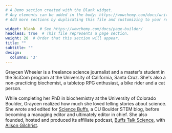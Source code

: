 ```yaml
---
# A Demo section created with the Blank widget.
# Any elements can be added in the body: https://wowchemy.com/docs/writing-markdown-latex/
# Add more sections by duplicating this file and customizing to your requirements.

widget: blank  # See https://wowchemy.com/docs/page-builder/
headless: true  # This file represents a page section.
weight: 20  # Order that this section will appear.
title: ""
subtitle: ""
design:
  columns: '3'
---
```


Graycen Wheeler is a freelance science journalist and a master's student in the SciCom program at the University of California, Santa Cruz. She's also a non-practicing biochemist, a tabletop RPG enthusiast, a bike rider and a cat person.

While completing her PhD in biochemistry at the University of Colorado Boulder, Graycen realized how much she loved telling stories about science. She wrote and edited for [Science Buffs](https://sciencebuffs.org/), a CU Boulder STEM blog, before becoming a managing editor and ultimately editor in chief. She also founded, hosted and produced its affiliate podcast, [Buffs Talk Science](https://buffstalkscience.com), with [Alison Gilchrist](https://www.alisonrgilchrist.com/).
